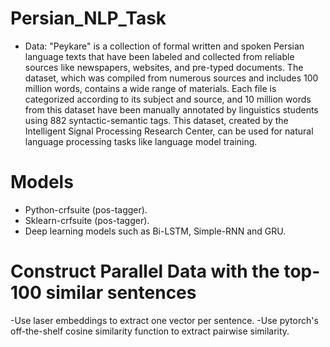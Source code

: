 # Persian_NLP_Task
- Data:
"Peykare" is a collection of formal written and spoken Persian language texts that have been labeled and collected from reliable sources like newspapers, websites, and pre-typed documents. The dataset, which was compiled from numerous sources and includes 100 million words, contains a wide range of materials. Each file is categorized according to its subject and source, and 10 million words from this dataset have been manually annotated by linguistics students using 882 syntactic-semantic tags. This dataset, created by the Intelligent Signal Processing Research Center, can be used for natural language processing tasks like language model training.
# Models
- Python-crfsuite (pos-tagger).
- Sklearn-crfsuite (pos-tagger).
- Deep learning models such as Bi-LSTM, Simple-RNN and GRU.
# Construct Parallel Data with the top-100 similar sentences
-Use laser embeddings to extract one vector per sentence.
-Use pytorch's off-the-shelf cosine similarity function to extract pairwise similarity.
